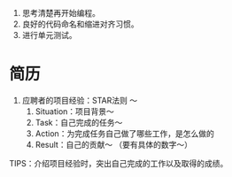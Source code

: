 1. 思考清楚再开始编程。
2. 良好的代码命名和缩进对齐习惯。
3. 进行单元测试。

# 简历

1. 应聘者的项目经验：STAR法则 ～
   1. Situation：项目背景～
   2. Task：自己完成的任务～
   3. Action：为完成任务自己做了哪些工作，是怎么做的
   4. Result：自己的贡献～ （要有具体的数字～）

TIPS：介绍项目经验时，突出自己完成的工作以及取得的成绩。

